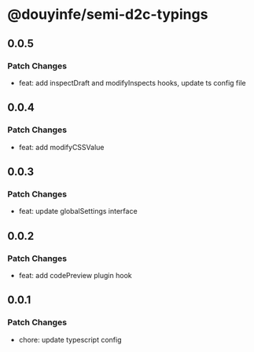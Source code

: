 # @douyinfe/semi-d2c-typings

## 0.0.5

### Patch Changes

- feat: add inspectDraft and modifyInspects hooks, update ts config file

## 0.0.4

### Patch Changes

- feat: add modifyCSSValue

## 0.0.3

### Patch Changes

- feat: update globalSettings interface

## 0.0.2

### Patch Changes

- feat: add codePreview plugin hook

## 0.0.1

### Patch Changes

- chore: update typescript config
